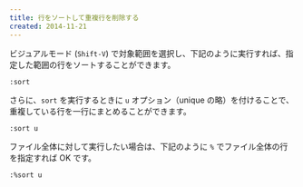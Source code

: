 ```yaml
---
title: 行をソートして重複行を削除する
created: 2014-11-21
---
```


ビジュアルモード (`Shift-V`) で対象範囲を選択し、下記のように実行すれば、指定した範囲の行をソートすることができます。

```
:sort
```

さらに、`sort` を実行するときに `u` オプション（unique の略）を付けることで、重複している行を一行にまとめることができます。

```
:sort u
```

ファイル全体に対して実行したい場合は、下記のように `%` でファイル全体の行を指定すれば OK です。

```
:%sort u
```

